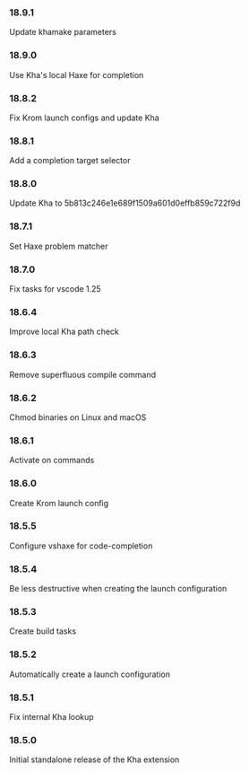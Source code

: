 ### 18.9.1

Update khamake parameters

### 18.9.0

Use Kha's local Haxe for completion

### 18.8.2

Fix Krom launch configs and update Kha

### 18.8.1

Add a completion target selector

### 18.8.0

Update Kha to 5b813c246e1e689f1509a601d0effb859c722f9d

### 18.7.1

Set Haxe problem matcher

### 18.7.0

Fix tasks for vscode 1.25

### 18.6.4

Improve local Kha path check

### 18.6.3

Remove superfluous compile command

### 18.6.2

Chmod binaries on Linux and macOS

### 18.6.1

Activate on commands

### 18.6.0

Create Krom launch config

### 18.5.5

Configure vshaxe for code-completion

### 18.5.4

Be less destructive when creating the launch configuration

### 18.5.3

Create build tasks

### 18.5.2

Automatically create a launch configuration

### 18.5.1

Fix internal Kha lookup

### 18.5.0

Initial standalone release of the Kha extension
